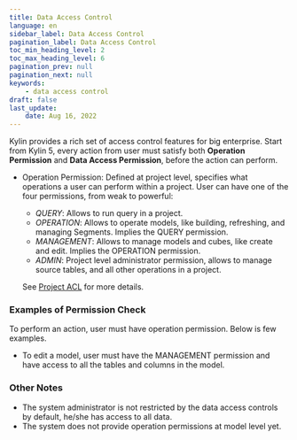 ```yaml
---
title: Data Access Control
language: en
sidebar_label: Data Access Control
pagination_label: Data Access Control
toc_min_heading_level: 2
toc_max_heading_level: 6
pagination_prev: null
pagination_next: null
keywords:
    - data access control
draft: false
last_update:
    date: Aug 16, 2022
---
```



Kylin provides a rich set of access control features for big enterprise. Start from Kylin 5, every action from user must satisfy both **Operation Permission** and **Data Access Permission**, before the action can perform.

- Operation Permission: Defined at project level, specifies what operations a user can perform within a project.  User can have one of the four permissions, from weak to powerful:
  - *QUERY*: Allows to run query in a project.
  - *OPERATION*: Allows to operate models, like building, refreshing, and managing Segments. Implies the QUERY permission.
  - *MANAGEMENT*: Allows to manage models and cubes, like create and edit. Implies the OPERATION permission.
  - *ADMIN*: Project level administrator permission, allows to manage source tables, and all other operations in a project.
  
  See [Project ACL](project_acl.md) for more details.

###  Examples of Permission Check

To perform an action, user must have operation permission. Below is few examples.

- To edit a model, user must have the MANAGEMENT permission and have access to all the tables and columns in the model.

### Other Notes

- The system administrator is not restricted by the data access controls by default, he/she has access to all data.
- The system does not provide operation permissions at model level yet.
